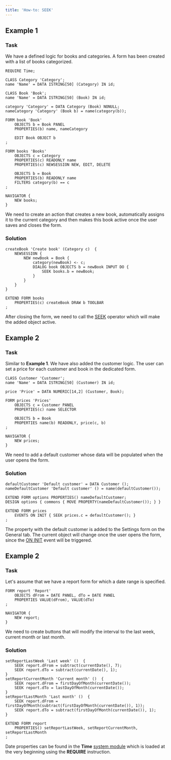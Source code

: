 ```yaml
---
title: 'How-to: SEEK'
---
```


## Example 1

### Task

We have a defined logic for books and categories. A form has been created with a list of books categorized.

```lsf
REQUIRE Time;

CLASS Category 'Category';
name 'Name' = DATA ISTRING[50] (Category) IN id;

CLASS Book 'Book';
name 'Name' = DATA ISTRING[50] (Book) IN id;

category 'Category' = DATA Category (Book) NONULL;
nameCategory 'Category' (Book b) = name(category(b));

FORM book 'Book'
    OBJECTS b = Book PANEL
    PROPERTIES(b) name, nameCategory

    EDIT Book OBJECT b
;

FORM books 'Books'
    OBJECTS c = Category
    PROPERTIES(c) READONLY name
    PROPERTIES(c) NEWSESSION NEW, EDIT, DELETE

    OBJECTS b = Book
    PROPERTIES(b) READONLY name
    FILTERS category(b) == c
;

NAVIGATOR {
    NEW books;
}
```

We need to create an action that creates a new book, automatically assigns it to the current category and then makes this book active once the user saves and closes the form.

### Solution

```lsf
createBook 'Create book' (Category c)  {
    NEWSESSION {
        NEW newBook = Book {
            category(newBook) <- c;
            DIALOG book OBJECTS b = newBook INPUT DO {
                SEEK books.b = newBook;
            }
        }
    }
}

EXTEND FORM books
    PROPERTIES(c) createBook DRAW b TOOLBAR
;
```

After closing the form, we need to call the [SEEK](SEEK_operator.md) operator which will make the added object active.

## Example 2

### Task

Similar to **Example 1**. We have also added the customer logic. The user can set a price for each customer and book in the dedicated form.

```lsf
CLASS Customer 'Customer';
name 'Name' = DATA ISTRING[50] (Customer) IN id;

price 'Price' = DATA NUMERIC[14,2] (Customer, Book);

FORM prices 'Prices'
    OBJECTS c = Customer PANEL
    PROPERTIES(c) name SELECTOR

    OBJECTS b = Book
    PROPERTIES name(b) READONLY, price(c, b)
;

NAVIGATOR {
    NEW prices;
}
```

We need to add a default customer whose data will be populated when the user opens the form.

### Solution

```lsf
defaultCustomer 'Default customer' = DATA Customer ();
nameDefaultCustomer 'Default customer' () = name(defaultCustomer());

EXTEND FORM options PROPERTIES() nameDefaultCustomer;
DESIGN options { commons { MOVE PROPERTY(nameDefaultCustomer()); } }

EXTEND FORM prices
    EVENTS ON INIT { SEEK prices.c = defaultCustomer(); }
;
```

The property with the default customer is added to the Settings form on the General tab. The current object will change once the user opens the form, since the [ON INIT](Event_block.md) event will be triggered.

## Example 2

### Task

Let's assume that we have a report form for which a date range is specified.

```lsf
FORM report 'Report'
    OBJECTS dFrom = DATE PANEL, dTo = DATE PANEL
    PROPERTIES VALUE(dFrom), VALUE(dTo)
;

NAVIGATOR {
    NEW report;
}
```

We need to create buttons that will modify the interval to the last week, current month or last month.

### Solution

```lsf
setReportLastWeek 'Last week' ()  {
    SEEK report.dFrom = subtract(currentDate(), 7);
    SEEK report.dTo = subtract(currentDate(), 1);
}
setReportCurrentMonth 'Current month' ()  {
    SEEK report.dFrom = firstDayOfMonth(currentDate());
    SEEK report.dTo = lastDayOfMonth(currentDate());
}
setReportLastMonth 'Last month' ()  {
    SEEK report.dFrom = firstDayOfMonth(subtract(firstDayOfMonth(currentDate()), 1));
    SEEK report.dTo = subtract(firstDayOfMonth(currentDate()), 1);
}

EXTEND FORM report
    PROPERTIES() setReportLastWeek, setReportCurrentMonth, setReportLastMonth
;
```

Date properties can be found in the **Time** [system module](Modules.md) which is loaded at the very beginning using the **REQUIRE** instruction.
